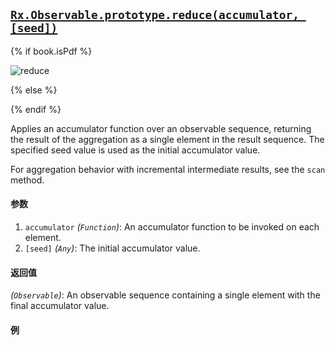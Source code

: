 ## [`Rx.Observable.prototype.reduce(accumulator, [seed])`](https://github.com/Reactive-Extensions/RxJS/blob/master/src/core/linq/observable/reduce.js)

{% if book.isPdf %}

![reduce](http://reactivex.io/documentation/operators/images/reduce.png)

{% else %}

<rx-marbles key="reduce"></rx-marbles>

{% endif %}

Applies an accumulator function over an observable sequence, returning the result of the aggregation as a single element in the result sequence. The specified seed value is used as the initial accumulator value.

For aggregation behavior with incremental intermediate results, see the `scan` method.

#### 参数
1. `accumulator` *(`Function`)*:  An accumulator function to be invoked on each element.
2. `[seed]` *(`Any`)*: The initial accumulator value.
 
#### 返回值
*(`Observable`)*: An observable sequence containing a single element with the final accumulator value.

#### 例

[](http://jsbin.com/jocin/1/embed?js,console)
